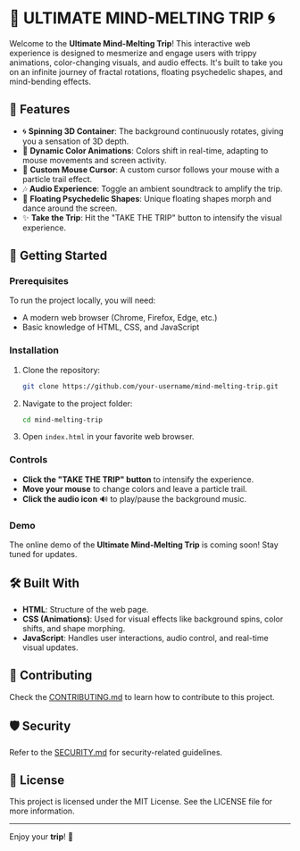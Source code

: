 # 🎨 ULTIMATE MIND-MELTING TRIP 🌀

Welcome to the **Ultimate Mind-Melting Trip**! This interactive web experience is designed to mesmerize and engage users with trippy animations, color-changing visuals, and audio effects. It's built to take you on an infinite journey of fractal rotations, floating psychedelic shapes, and mind-bending effects.

## 🌟 Features
- 🌀 **Spinning 3D Container**: The background continuously rotates, giving you a sensation of 3D depth.
- 🌈 **Dynamic Color Animations**: Colors shift in real-time, adapting to mouse movements and screen activity.
- 🎨 **Custom Mouse Cursor**: A custom cursor follows your mouse with a particle trail effect.
- 🎶 **Audio Experience**: Toggle an ambient soundtrack to amplify the trip.
- 🔮 **Floating Psychedelic Shapes**: Unique floating shapes morph and dance around the screen.
- ✨ **Take the Trip**: Hit the "TAKE THE TRIP" button to intensify the visual experience.

## 🚀 Getting Started

### Prerequisites
To run the project locally, you will need:
- A modern web browser (Chrome, Firefox, Edge, etc.)
- Basic knowledge of HTML, CSS, and JavaScript

### Installation
1. Clone the repository:
    ```bash
    git clone https://github.com/your-username/mind-melting-trip.git
    ```

2. Navigate to the project folder:
    ```bash
    cd mind-melting-trip
    ```

3. Open `index.html` in your favorite web browser.

### Controls
- **Click the "TAKE THE TRIP" button** to intensify the experience.
- **Move your mouse** to change colors and leave a particle trail.
- **Click the audio icon** 🔊 to play/pause the background music.

### Demo
The online demo of the **Ultimate Mind-Melting Trip** is coming soon! Stay tuned for updates.

## 🛠️ Built With
- **HTML**: Structure of the web page.
- **CSS (Animations)**: Used for visual effects like background spins, color shifts, and shape morphing.
- **JavaScript**: Handles user interactions, audio control, and real-time visual updates.

## 🎉 Contributing
Check the [CONTRIBUTING.md](./CONTRIBUTING.md) to learn how to contribute to this project.

## 🛡️ Security
Refer to the [SECURITY.md](./SECURITY.md) for security-related guidelines.

## 📄 License
This project is licensed under the MIT License. See the LICENSE file for more information.

---

Enjoy your **trip**! 💫

